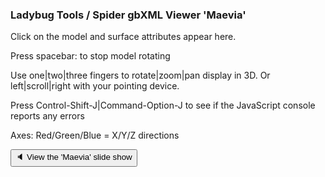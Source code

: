 ### Ladybug Tools / Spider gbXML Viewer 'Maevia'

Click on the model and surface attributes appear here.

Press spacebar: to stop model rotating

Use one|two|three fingers to rotate|zoom|pan display in 3D.
Or left|scroll|right with your pointing device.

Press Control-Shift-J|Command-Option-J to see if the JavaScript console reports any errors

Axes: Red/Green/Blue = X/Y/Z directions


<button onclick="navDragMove.style='width:60%;height:80%;left:30%;';divDragMoveContent.innerHTML='<iframe id=ifr frameBorder=0 src=../slideshow-2019-07-02.html style=height:100%;width:100%; ></iframe>';" >&#x1f508; View the 'Maevia' slide show</button>
